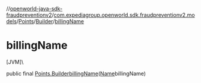 //[openworld-java-sdk-fraudpreventionv2](../../../../index.md)/[com.expediagroup.openworld.sdk.fraudpreventionv2.models](../../index.md)/[Points](../index.md)/[Builder](index.md)/[billingName](billing-name.md)

# billingName

[JVM]\

public final [Points.Builder](index.md)[billingName](billing-name.md)([Name](../../-name/index.md)billingName)
